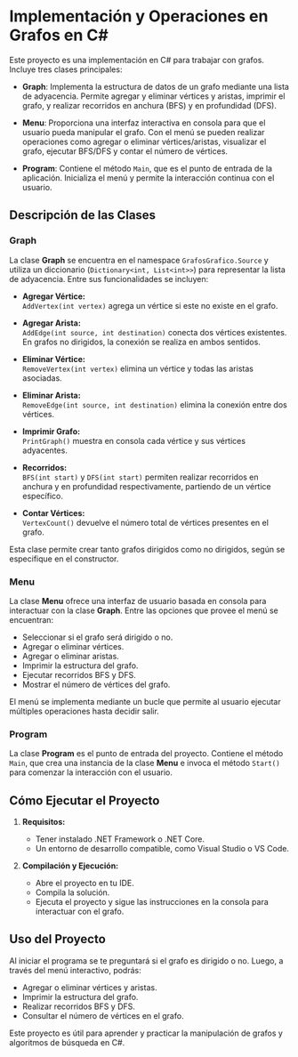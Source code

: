 # Implementación y Operaciones en Grafos en C#

Este proyecto es una implementación en C# para trabajar con grafos. Incluye tres clases principales:

- **Graph**: Implementa la estructura de datos de un grafo mediante una lista de adyacencia. Permite agregar y eliminar vértices y aristas, imprimir el grafo, y realizar recorridos en anchura (BFS) y en profundidad (DFS).

- **Menu**: Proporciona una interfaz interactiva en consola para que el usuario pueda manipular el grafo. Con el menú se pueden realizar operaciones como agregar o eliminar vértices/aristas, visualizar el grafo, ejecutar BFS/DFS y contar el número de vértices.

- **Program**: Contiene el método `Main`, que es el punto de entrada de la aplicación. Inicializa el menú y permite la interacción continua con el usuario.

## Descripción de las Clases

### Graph

La clase **Graph** se encuentra en el namespace `GrafosGrafico.Source` y utiliza un diccionario (`Dictionary<int, List<int>>`) para representar la lista de adyacencia. Entre sus funcionalidades se incluyen:

- **Agregar Vértice:**  
  `AddVertex(int vertex)` agrega un vértice si este no existe en el grafo.

- **Agregar Arista:**  
  `AddEdge(int source, int destination)` conecta dos vértices existentes. En grafos no dirigidos, la conexión se realiza en ambos sentidos.

- **Eliminar Vértice:**  
  `RemoveVertex(int vertex)` elimina un vértice y todas las aristas asociadas.

- **Eliminar Arista:**  
  `RemoveEdge(int source, int destination)` elimina la conexión entre dos vértices.

- **Imprimir Grafo:**  
  `PrintGraph()` muestra en consola cada vértice y sus vértices adyacentes.

- **Recorridos:**  
  `BFS(int start)` y `DFS(int start)` permiten realizar recorridos en anchura y en profundidad respectivamente, partiendo de un vértice específico.

- **Contar Vértices:**  
  `VertexCount()` devuelve el número total de vértices presentes en el grafo.

Esta clase permite crear tanto grafos dirigidos como no dirigidos, según se especifique en el constructor.

### Menu

La clase **Menu** ofrece una interfaz de usuario basada en consola para interactuar con la clase **Graph**. Entre las opciones que provee el menú se encuentran:

- Seleccionar si el grafo será dirigido o no.
- Agregar o eliminar vértices.
- Agregar o eliminar aristas.
- Imprimir la estructura del grafo.
- Ejecutar recorridos BFS y DFS.
- Mostrar el número de vértices del grafo.

El menú se implementa mediante un bucle que permite al usuario ejecutar múltiples operaciones hasta decidir salir.

### Program

La clase **Program** es el punto de entrada del proyecto. Contiene el método `Main`, que crea una instancia de la clase **Menu** e invoca el método `Start()` para comenzar la interacción con el usuario.


## Cómo Ejecutar el Proyecto

1. **Requisitos:**
   - Tener instalado .NET Framework o .NET Core.
   - Un entorno de desarrollo compatible, como Visual Studio o VS Code.

2. **Compilación y Ejecución:**
   - Abre el proyecto en tu IDE.
   - Compila la solución.
   - Ejecuta el proyecto y sigue las instrucciones en la consola para interactuar con el grafo.

## Uso del Proyecto

Al iniciar el programa se te preguntará si el grafo es dirigido o no. Luego, a través del menú interactivo, podrás:

- Agregar o eliminar vértices y aristas.
- Imprimir la estructura del grafo.
- Realizar recorridos BFS y DFS.
- Consultar el número de vértices en el grafo.

Este proyecto es útil para aprender y practicar la manipulación de grafos y algoritmos de búsqueda en C#.
